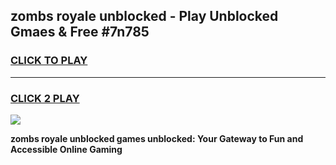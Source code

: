 
## zombs royale unblocked - Play Unblocked Gmaes & Free #7n785
<h3>
<a href="https://news.freeplayer.one?title=zombs_royale_unblocked&ref=24F">CLICK TO PLAY</a></h3>
<hr>

<h3>
<a href="https://news.freeplayer.one?title=zombs_royale_unblocked&ref=24F">CLICK 2 PLAY</a>
  
</h3>

<a href="https://news.freeplayer.one?title=zombs_royale_unblocked&ref=24F/"><img src="https://clearcache.store/games.png"></a>


**zombs royale unblocked games unblocked: Your Gateway to Fun and Accessible Online Gaming**
